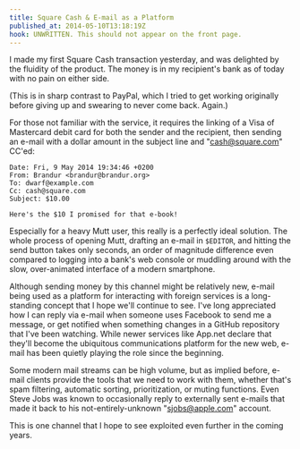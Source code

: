```yaml
---
title: Square Cash & E-mail as a Platform
published_at: 2014-05-10T13:18:19Z
hook: UNWRITTEN. This should not appear on the front page.
---
```


I made my first Square Cash transaction yesterday, and was delighted by the
fluidity of the product. The money is in my recipient's bank as of today with
no pain on either side.

(This is in sharp contrast to PayPal, which I tried to get working originally
before giving up and swearing to never come back. Again.)

For those not familiar with the service, it requires the linking of a Visa of
Mastercard debit card for both the sender and the recipient, then sending an
e-mail with a dollar amount in the subject line and "cash@square.com" CC'ed:

```
Date: Fri, 9 May 2014 19:34:46 +0200
From: Brandur <brandur@brandur.org>
To: dwarf@example.com
Cc: cash@square.com
Subject: $10.00

Here's the $10 I promised for that e-book!
```

Especially for a heavy Mutt user, this really is a perfectly ideal solution.
The whole process of opening Mutt, drafting an e-mail in `$EDITOR`, and hitting
the send button takes only seconds, an order of magnitude difference even
compared to logging into a bank's web console or muddling around with the slow,
over-animated interface of a modern smartphone.

Although sending money by this channel might be relatively new, e-mail being
used as a platform for interacting with foreign services is a long-standing
concept that I hope we'll continue to see. I've long appreciated how I can
reply via e-mail when someone uses Facebook to send me a message, or get
notified when something changes in a GitHub repository that I've been watching.
While newer services like App.net declare that they'll become the ubiquitous
communications platform for the new web, e-mail has been quietly playing the
role since the beginning.

Some modern mail streams can be high volume, but as implied before, e-mail
clients provide the tools that we need to work with them, whether that's spam
filtering, automatic sorting, prioritization, or muting functions. Even Steve
Jobs was known to occasionally reply to externally sent e-mails that made it
back to his not-entirely-unknown "sjobs@apple.com" account.

This is one channel that I hope to see exploited even further in the coming
years.
